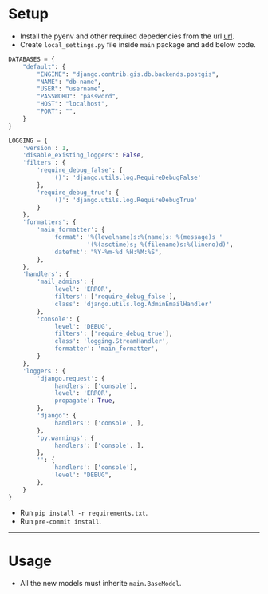 # Setup

- Install the pyenv and other required depedencies from the url [url](https://github.com/hitul007/shortcuts/blob/master/python-server-setup.sh).
- Create `local_settings.py` file inside `main` package and add below code.

```python
DATABASES = {
    "default": {
        "ENGINE": "django.contrib.gis.db.backends.postgis",
        "NAME": "db-name",
        "USER": "username",
        "PASSWORD": "password",
        "HOST": "localhost",
        "PORT": "",
    }
}

LOGGING = {
    'version': 1,
    'disable_existing_loggers': False,
    'filters': {
        'require_debug_false': {
            '()': 'django.utils.log.RequireDebugFalse'
        },
        'require_debug_true': {
            '()': 'django.utils.log.RequireDebugTrue'
        }
    },
    'formatters': {
        'main_formatter': {
            'format': '%(levelname)s:%(name)s: %(message)s '
                      '(%(asctime)s; %(filename)s:%(lineno)d)',
            'datefmt': "%Y-%m-%d %H:%M:%S",
        },
    },
    'handlers': {
        'mail_admins': {
            'level': 'ERROR',
            'filters': ['require_debug_false'],
            'class': 'django.utils.log.AdminEmailHandler'
        },
        'console': {
            'level': 'DEBUG',
            'filters': ['require_debug_true'],
            'class': 'logging.StreamHandler',
            'formatter': 'main_formatter',
        }
    },
    'loggers': {
        'django.request': {
            'handlers': ['console'],
            'level': 'ERROR',
            'propagate': True,
        },
        'django': {
            'handlers': ['console', ],
        },
        'py.warnings': {
            'handlers': ['console', ],
        },
        '': {
            'handlers': ['console'],
            'level': "DEBUG",
        },
    }
}

```

- Run `pip install -r requirements.txt`.
- Run `pre-commit install`.

---

# Usage

- All the new models must inherite `main.BaseModel`.